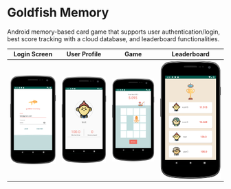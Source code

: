 # Goldfish Memory
Android memory-based card game that supports user authentication/login, best score tracking with a cloud database, and leaderboard functionalities.

Login Screen             |  User Profile          |  Game |   Leaderboard
:-------------------------:|:-------------------------:|:-------------------------:|:-------------------------:
![](https://github.com/eutopi/Goldfish-Memory/blob/master/screenshots/1.png)  |  ![](https://github.com/eutopi/Goldfish-Memory/blob/master/screenshots/3.png) |  ![](https://github.com/eutopi/Goldfish-Memory/blob/master/screenshots/2.png) |  ![](https://github.com/eutopi/Goldfish-Memory/blob/master/screenshots/5.png)

